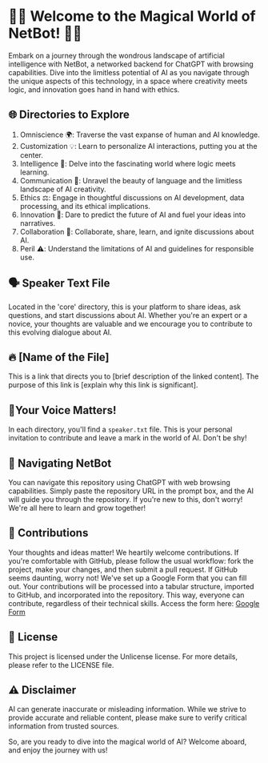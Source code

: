 # 🎉🎉 Welcome to the Magical World of NetBot! 🎉🎉

Embark on a journey through the wondrous landscape of artificial intelligence with NetBot, a networked backend for ChatGPT with browsing capabilities. Dive into the limitless potential of AI as you navigate through the unique aspects of this technology, in a space where creativity meets logic, and innovation goes hand in hand with ethics.

## 🌐 Directories to Explore

1. Omniscience 🌍: Traverse the vast expanse of human and AI knowledge.
2. Customization 💡: Learn to personalize AI interactions, putting you at the center.
3. Intelligence 🧠: Delve into the fascinating world where logic meets learning.
4. Communication 💬: Unravel the beauty of language and the limitless landscape of AI creativity.
5. Ethics ⚖️: Engage in thoughtful discussions on AI development, data processing, and its ethical implications.
6. Innovation 🚀: Dare to predict the future of AI and fuel your ideas into narratives.
7. Collaboration 🤝: Collaborate, share, learn, and ignite discussions about AI.
8. Peril ⚠️: Understand the limitations of AI and guidelines for responsible use.

## 🗣️ Speaker Text File
Located in the 'core' directory, this is your platform to share ideas, ask questions, and start discussions about AI. Whether you're an expert or a novice, your thoughts are valuable and we encourage you to contribute to this evolving dialogue about AI.

## 🔥 [Name of the File]
This is a link that directs you to [brief description of the linked content]. The purpose of this link is [explain why this link is significant].

## 🎈Your Voice Matters!
In each directory, you'll find a `speaker.txt` file. This is your personal invitation to contribute and leave a mark in the world of AI. Don't be shy!

## 🎡 Navigating NetBot
You can navigate this repository using ChatGPT with web browsing capabilities. Simply paste the repository URL in the prompt box, and the AI will guide you through the repository. If you're new to this, don't worry! We're all here to learn and grow together!

## 🙌 Contributions
Your thoughts and ideas matter! We heartily welcome contributions. If you're comfortable with GitHub, please follow the usual workflow: fork the project, make your changes, and then submit a pull request. If GitHub seems daunting, worry not! We've set up a Google Form that you can fill out. Your contributions will be processed into a tabular structure, imported to GitHub, and incorporated into the repository. This way, everyone can contribute, regardless of their technical skills. Access the form here: [Google Form](https://forms.gle/LN1qFNFx3276FVNV6)

## 📜 License
This project is licensed under the Unlicense license. For more details, please refer to the LICENSE file.

## ⚠️ Disclaimer
AI can generate inaccurate or misleading information. While we strive to provide accurate and reliable content, please make sure to verify critical information from trusted sources.

So, are you ready to dive into the magical world of AI? Welcome aboard, and enjoy the journey with us!
